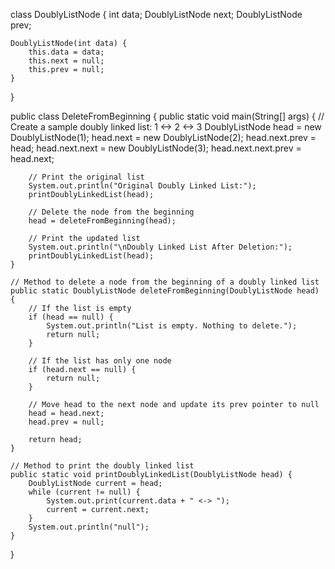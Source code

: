 class DoublyListNode {
    int data;
    DoublyListNode next;
    DoublyListNode prev;

    DoublyListNode(int data) {
        this.data = data;
        this.next = null;
        this.prev = null;
    }
}

public class DeleteFromBeginning {
    public static void main(String[] args) {
        // Create a sample doubly linked list: 1 <-> 2 <-> 3
        DoublyListNode head = new DoublyListNode(1);
        head.next = new DoublyListNode(2);
        head.next.prev = head;
        head.next.next = new DoublyListNode(3);
        head.next.next.prev = head.next;

        // Print the original list
        System.out.println("Original Doubly Linked List:");
        printDoublyLinkedList(head);

        // Delete the node from the beginning
        head = deleteFromBeginning(head);

        // Print the updated list
        System.out.println("\nDoubly Linked List After Deletion:");
        printDoublyLinkedList(head);
    }

    // Method to delete a node from the beginning of a doubly linked list
    public static DoublyListNode deleteFromBeginning(DoublyListNode head) {
        // If the list is empty
        if (head == null) {
            System.out.println("List is empty. Nothing to delete.");
            return null;
        }

        // If the list has only one node
        if (head.next == null) {
            return null;
        }

        // Move head to the next node and update its prev pointer to null
        head = head.next;
        head.prev = null;

        return head;
    }

    // Method to print the doubly linked list
    public static void printDoublyLinkedList(DoublyListNode head) {
        DoublyListNode current = head;
        while (current != null) {
            System.out.print(current.data + " <-> ");
            current = current.next;
        }
        System.out.println("null");
    }
}
